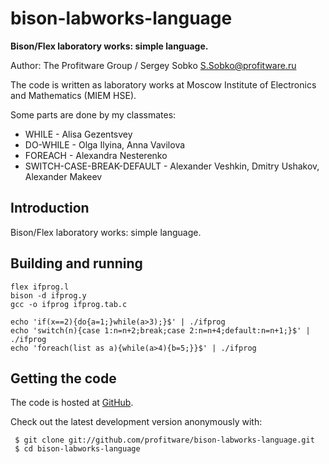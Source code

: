 # bison-labworks-language

**Bison/Flex laboratory works: simple language.**

Author: The Profitware Group / Sergey Sobko <S.Sobko@profitware.ru>

The code is written as laboratory works at Moscow Institute of Electronics and Mathematics (MIEM HSE).

Some parts are done by my classmates:

- WHILE - Alisa Gezentsvey
- DO-WHILE - Olga Ilyina, Anna Vavilova
- FOREACH - Alexandra Nesterenko
- SWITCH-CASE-BREAK-DEFAULT - Alexander Veshkin, Dmitry Ushakov, Alexander Makeev

## Introduction

Bison/Flex laboratory works: simple language.

## Building and running

```
flex ifprog.l
bison -d ifprog.y
gcc -o ifprog ifprog.tab.c

echo 'if(x==2){do{a=1;}while(a>3);}$' | ./ifprog
echo 'switch(n){case 1:n=n+2;break;case 2:n=n+4;default:n=n+1;}$' | ./ifprog
echo 'foreach(list as a){while(a>4){b=5;}}$' | ./ifprog
```
## Getting the code

The code is hosted at [GitHub](https://github.com/profitware/bison-labworks-language).

Check out the latest development version anonymously with:

```
 $ git clone git://github.com/profitware/bison-labworks-language.git
 $ cd bison-labworks-language
```

